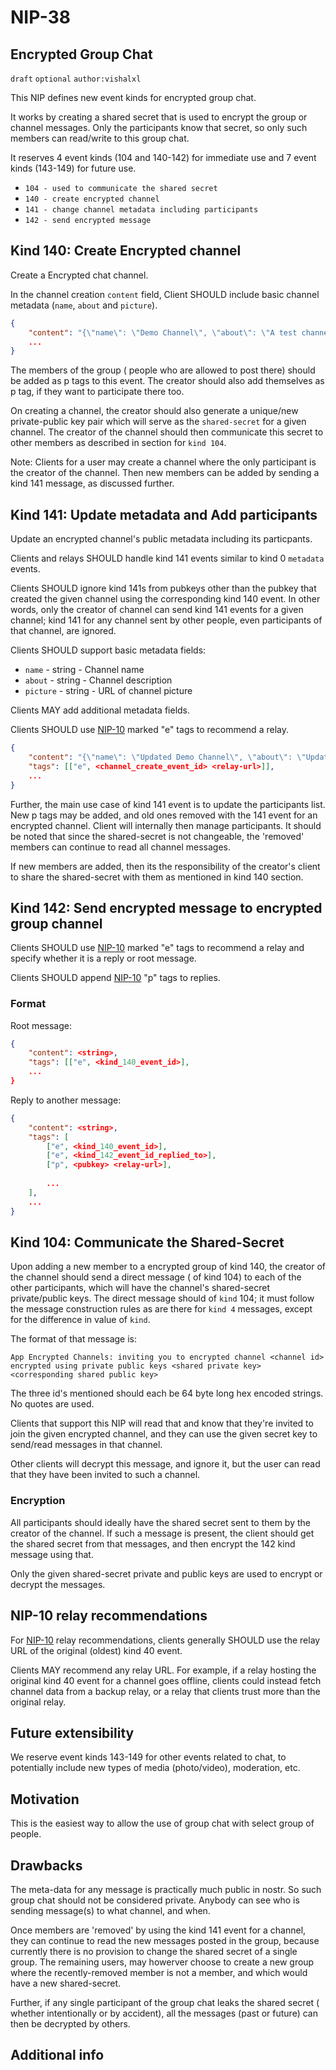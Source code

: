 
NIP-38
======

Encrypted Group Chat
--------------------

`draft` `optional` `author:vishalxl` 

This NIP defines new event kinds for encrypted group chat. 

It works by creating a shared secret that is used to encrypt the group or channel messages. Only the participants know that secret, so only such members can read/write to this group chat.

It reserves 4 event kinds (104 and 140-142) for immediate use and 7 event kinds (143-149) for future use.

- `104 - used to communicate the shared secret`
- `140 - create encrypted channel`
- `141 - change channel metadata including participants`
- `142 - send encrypted message`


## Kind 140: Create Encrypted channel

Create a Encrypted chat channel.

In the channel creation `content` field, Client SHOULD include basic channel metadata (`name`, `about` and `picture`).

```json
{
    "content": "{\"name\": \"Demo Channel\", \"about\": \"A test channel.\", \"picture\": \"https://placekitten.com/200/200\"}",
    ...
}
```

The members of the group ( people who are allowed to post there) should be added as p tags to this event. The creator should also add themselves as p tag, if they want to participate there too.

On creating a channel, the creator should also generate a unique/new private-public key pair which will serve as the `shared-secret` for a given channel. The creator of the channel should then communicate this secret to other members as described in section for `kind 104`.

Note: Clients for a user may create a channel where the only participant is the creator of the channel. Then new members can be added by sending a kind 141 message, as discussed further. 

## Kind 141: Update metadata and Add participants

Update an encrypted channel's public metadata including its particpants.

Clients and relays SHOULD handle kind 141 events similar to kind 0 `metadata` events.

Clients SHOULD ignore kind 141s from pubkeys other than the pubkey that created the given channel using the corresponding kind 140 event. In other words, only the creator of channel can send kind 141 events for a given channel; kind 141 for any channel sent by other people, even participants of that channel, are ignored.

Clients SHOULD support basic metadata fields:

- `name` - string - Channel name
- `about` - string - Channel description
- `picture` - string - URL of channel picture

Clients MAY add additional metadata fields.

Clients SHOULD use [NIP-10](10.md) marked "e" tags to recommend a relay.

```json
{
    "content": "{\"name\": \"Updated Demo Channel\", \"about\": \"Updating a test channel.\", \"picture\": \"https://placekitten.com/201/201\"}",
    "tags": [["e", <channel_create_event_id> <relay-url>]],
    ...
}
```

Further, the main use case of kind 141 event is to update the participants list. New p tags may be added, and old ones removed with the 141 event for an encrypted channel. Client will internally then manage participants. It should be noted that since the shared-secret is not changeable,  the 'removed' members can continue to read all channel messages.

If new members are added, then its the responsibility of the creator's client to share the shared-secret with them as mentioned in kind 140 section. 

## Kind 142: Send encrypted message to encrypted group channel


Clients SHOULD use [NIP-10](10.md) marked "e" tags to recommend a relay and specify whether it is a reply or root message.

Clients SHOULD append [NIP-10](10.md) "p" tags to replies.

### Format

Root message:

```json
{
    "content": <string>,
    "tags": [["e", <kind_140_event_id>],
    ...
}
```

Reply to another message:

```json
{
    "content": <string>,
    "tags": [
        ["e", <kind_140_event_id>],
        ["e", <kind_142_event_id_replied_to>], 
        ["p", <pubkey> <relay-url>],
        
        ...
    ],
    ...
}
```

## Kind 104: Communicate the Shared-Secret

Upon adding a new member to a encrypted group of kind 140, the creator of the channel should send a direct message ( of kind 104) to each of the other participants, which will have the channel's shared-secret private/public keys. The direct message should of `kind` 104; it must follow the message construction rules as are there for `kind 4` messages, except for the difference in value of `kind`.

The format of that message is:

`App Encrypted Channels: inviting you to encrypted channel <channel id> encrypted using private public keys <shared private key> <corresponding shared public key>`

The three id's mentioned should each be 64 byte long hex encoded strings. No quotes are used.

Clients that support this NIP will read that and know that they're invited to join the given encrypted channel, and they can use the given secret key to send/read messages in that channel.

Other clients will decrypt this message, and ignore it, but the user can read that they have been invited to such a channel.



### Encryption

All participants should ideally have the shared secret sent to them by the creator of the channel. If such a message is present, the client should get the shared secret from that messages, and then encrypt the 142 kind message using that.

Only the given shared-secret private and public keys are used to encrypt or decrypt the messages. 


## NIP-10 relay recommendations

For [NIP-10](10.md) relay recommendations, clients generally SHOULD use the relay URL of the original (oldest) kind 40 event.

Clients MAY recommend any relay URL. For example, if a relay hosting the original kind 40 event for a channel goes offline, clients could instead fetch channel data from a backup relay, or a relay that clients trust more than the original relay.


Future extensibility
--------------------

We reserve event kinds 143-149 for other events related to chat, to potentially include new types of media (photo/video), moderation, etc.


Motivation
----------
This is the easiest way to allow the use of group chat with select group of people. 

Drawbacks
---------
The meta-data for any message is practically much public in nostr. So such group chat should not be considered private. Anybody can see who is sending message(s) to what channel, and when.

Once members are 'removed' by using the kind 141 event for a channel, they can continue to read the new messages posted in the group, because currently there is no provision to change the shared secret of a single group. The remaining users, may howerver choose to create a new group where the recently-removed member is not a member, and which would have a new shared-secret. 

Further, if any single participant of the group chat leaks the shared secret ( whether intentionally or by accident), all the messages (past or future) can then be decrypted by others.



Additional info
---------------

